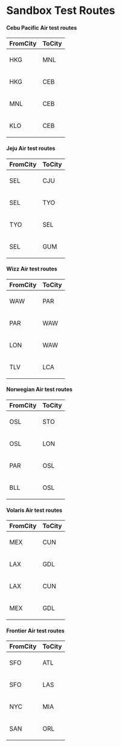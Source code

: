 # Sandbox Test Routes

#### Cebu Pacific Air test routes


| FromCity                                                 | ToCity                                                                                    |
| ------------------------------------------------------ | ------------------------------------------------------------------------------------------- |
| <p>HKG</p><p> </p>                                                 | <p>MNL </p><p> </p>                                                                                                                                                      |
| <p>HKG</p><p> </p>                                                 | <p>CEB </p><p> </p>                                                                                                                                                      |
| <p>MNL</p><p> </p>                                                 | <p>CEB </p><p> </p>                                                                                                                                                      |
| <p>KLO</p><p> </p>                                                 | <p>CEB </p><p> </p>                                                                                                                                                      |

#### Jeju Air test routes


| FromCity                                                 | ToCity           |
| ------------------------------------------------------ | ------------------ |
| <p>SEL</p><p> </p>                                                 | <p>CJU </p><p> </p>                                                                                                                                                      |
| <p>SEL</p><p> </p>                                                 | <p>TYO </p><p> </p>                                                                                                                                                      |
| <p>TYO</p><p> </p>                                                 | <p>SEL </p><p> </p>                                                                                                                                                      |
| <p>SEL</p><p> </p>                                                 | <p>GUM </p><p> </p>                                                                                                                                                      |


#### Wizz Air test routes


| FromCity                                                 | ToCity      |
| ------------------------------------------------------ | ------------- |
| <p>WAW</p><p> </p>                                                 | <p>PAR </p><p> </p>                                                                                                                                                      |
| <p>PAR</p><p> </p>                                                 | <p>WAW </p><p> </p>                                                                                                                                                      |
| <p>LON</p><p> </p>                                                 | <p>WAW </p><p> </p>                                                                                                                                                      |
| <p>TLV</p><p> </p>                                                 | <p>LCA </p><p> </p>                                                                                                                                                      |


#### Norwegian Air test routes


| FromCity                                                 | ToCity             |
| ------------------------------------------------------ | -------------------- |
| <p>OSL</p><p> </p>                                                 | <p>STO </p><p> </p>                                                                                                                                                      |
| <p>OSL</p><p> </p>                                                 | <p>LON </p><p> </p>                                                                                                                                                      |
| <p>PAR</p><p> </p>                                                 | <p>OSL </p><p> </p>                                                                                                                                                      |
| <p>BLL</p><p> </p>                                                 | <p>OSL </p><p> </p>                                                                                                                                                      |


#### Volaris Air test routes


| FromCity                                                 | ToCity             |
| ------------------------------------------------------ | -------------------- |
| <p>MEX</p><p> </p>                                                 | <p>CUN </p><p> </p>                                                                                                                                                      |
| <p>LAX</p><p> </p>                                                 | <p>GDL </p><p> </p>                                                                                                                                                      |
| <p>LAX</p><p> </p>                                                 | <p>CUN </p><p> </p>                                                                                                                                                      |
| <p>MEX</p><p> </p>                                                 | <p>GDL </p><p> </p>                                                                                                                                                      |


#### Frontier Air test routes


| FromCity                                                 | ToCity             |
| ------------------------------------------------------ | -------------------- |
| <p>SFO</p><p> </p>                                                 | <p>ATL </p><p> </p>                                                                                                                                                      |
| <p>SFO</p><p> </p>                                                 | <p>LAS </p><p> </p>                                                                                                                                                      |
| <p>NYC</p><p> </p>                                                 | <p>MIA </p><p> </p>                                                                                                                                                      |
| <p>SAN</p><p> </p>                                                 | <p>ORL </p><p> </p>                                                                                                                                                      |
